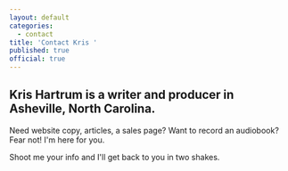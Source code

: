 ```yaml
---
layout: default
categories:
  - contact
title: 'Contact Kris '
published: true
official: true
---
```



## Kris Hartrum is a writer and producer in Asheville, North Carolina.

Need website copy, articles, a sales page? Want to record an audiobook? Fear not! I'm here for you. 

Shoot me your info and I'll get back to you in two shakes. 



